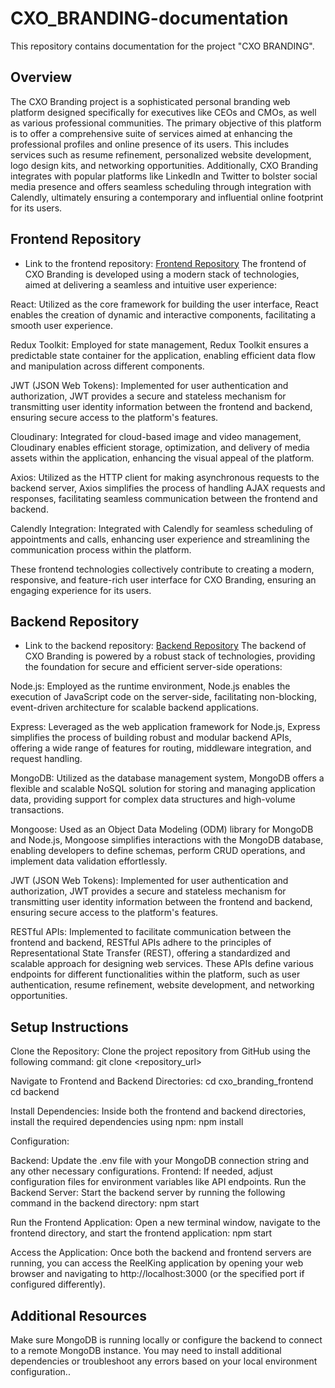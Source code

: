 # CXO_BRANDING-documentation
This repository contains documentation for the project "CXO BRANDING".

## Overview


The CXO Branding project is a sophisticated personal branding web platform designed specifically for executives like CEOs and CMOs, 
as well as various professional communities. The primary objective of this platform is to offer a comprehensive suite of services aimed at 
enhancing the professional profiles and online presence of its users. This includes services such as resume refinement, personalized website development, 
logo design kits, and networking opportunities. Additionally, CXO Branding integrates with popular platforms like LinkedIn and Twitter to bolster 
social media presence and offers seamless scheduling through integration with Calendly, ultimately ensuring a contemporary and influential online footprint for its users.

## Frontend Repository

- Link to the frontend repository: [Frontend Repository](https://github.com/DilshaMujeeb/PERSONAL-BRANDING-FRONTEND)
The frontend of CXO Branding is developed using a modern stack of technologies, aimed at delivering a seamless and intuitive user experience:

React: Utilized as the core framework for building the user interface, React enables the creation of dynamic and interactive components, facilitating a smooth user experience.

Redux Toolkit: Employed for state management, Redux Toolkit ensures a predictable state container for the application, 
enabling efficient data flow and manipulation across different components.

JWT (JSON Web Tokens): Implemented for user authentication and authorization, JWT provides a secure and stateless mechanism 
for transmitting user identity information between the frontend and backend, ensuring secure access to the platform's features.

Cloudinary: Integrated for cloud-based image and video management, Cloudinary enables efficient storage, optimization, 
and delivery of media assets within the application, enhancing the visual appeal of the platform.

Axios: Utilized as the HTTP client for making asynchronous requests to the backend server, Axios simplifies 
the process of handling AJAX requests and responses, facilitating seamless communication between the frontend and backend.

Calendly Integration: Integrated with Calendly for seamless scheduling of appointments and calls, enhancing user 
experience and streamlining the communication process within the platform.

These frontend technologies collectively contribute to creating a modern, responsive, and feature-rich user interface for CXO Branding, 
ensuring an engaging experience for its users.

## Backend Repository

- Link to the backend repository: [Backend Repository](https://github.com/DilshaMujeeb/PERSONALBRANDING-BACKEND)
The backend of CXO Branding is powered by a robust stack of technologies, providing the foundation for secure and efficient server-side operations:

Node.js: Employed as the runtime environment, Node.js enables the execution of JavaScript code on the server-side, facilitating non-blocking, 
event-driven architecture for scalable backend applications.

Express: Leveraged as the web application framework for Node.js, Express simplifies the process of building robust and modular backend APIs, 
offering a wide range of features for routing, middleware integration, and request handling.

MongoDB: Utilized as the database management system, MongoDB offers a flexible and scalable NoSQL solution for storing and managing application data,
providing support for complex data structures and high-volume transactions.

Mongoose: Used as an Object Data Modeling (ODM) library for MongoDB and Node.js, Mongoose simplifies interactions with the MongoDB database, 
enabling developers to define schemas, perform CRUD operations, and implement data validation effortlessly.

JWT (JSON Web Tokens): Implemented for user authentication and authorization, JWT provides a secure and stateless mechanism for transmitting user identity information 
between the frontend and backend, ensuring secure access to the platform's features.

RESTful APIs: Implemented to facilitate communication between the frontend and backend, RESTful APIs adhere to the principles of Representational State Transfer (REST), 
offering a standardized and scalable approach for designing web services. These APIs define various endpoints for different functionalities within the platform, such as user authentication, resume refinement, website development, and networking opportunities.



## Setup Instructions

Clone the Repository:
Clone the project repository from GitHub using the following command:
git clone <repository_url>

Navigate to Frontend and Backend Directories:
cd cxo_branding_frontend
cd backend

Install Dependencies:
Inside both the frontend and backend directories, install the required dependencies using npm:
npm install

Configuration:

Backend: Update the .env file with your MongoDB connection string and any other necessary configurations.
Frontend: If needed, adjust configuration files for environment variables like API endpoints.
Run the Backend Server:
Start the backend server by running the following command in the backend directory:
npm start

Run the Frontend Application:
Open a new terminal window, navigate to the frontend directory, and start the frontend application:
npm start

Access the Application:
Once both the backend and frontend servers are running, you can access the ReelKing application by opening your web browser and navigating to http://localhost:3000 (or the specified port if configured differently).


## Additional Resources

Make sure MongoDB is running locally or configure the backend to connect to a remote MongoDB instance.
You may need to install additional dependencies or troubleshoot any errors based on your local environment configuration..

